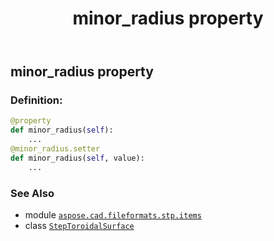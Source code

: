 ﻿---
title: minor_radius property
second_title: Aspose.CAD for Python via .NET API References
description: 
type: docs
weight: 70
url: /python-net/aspose.cad.fileformats.stp.items/steptoroidalsurface/minor_radius/
is_root: false
---

## minor_radius property

### Definition:
```python
@property
def minor_radius(self):
    ...
@minor_radius.setter
def minor_radius(self, value):
    ...
```

### See Also
* module [`aspose.cad.fileformats.stp.items`](../../)
* class [`StepToroidalSurface`](/cad/python-net/aspose.cad.fileformats.stp.items/steptoroidalsurface)
